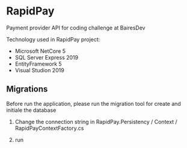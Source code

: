 # RapidPay
Payment provider API for coding challenge at BairesDev

Technology used in RapidPay project:
* Microsoft NetCore 5
* SQL Server Express 2019
* EntityFramework 5
* Visual Studion 2019

## Migrations
Before run the application, please run the migration tool for create and initiale the database
1. Change the connection string in RapidPay.Persistency / Context / RapidPayContextFactory.cs
 
2. run

